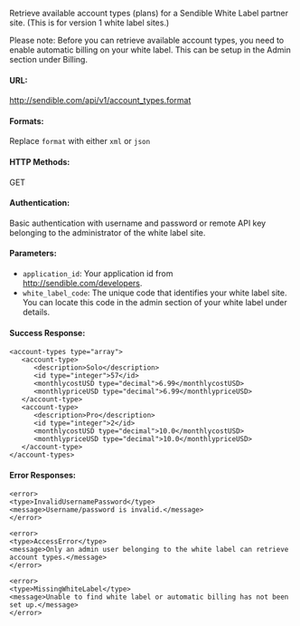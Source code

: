 Retrieve available account types (plans) for a Sendible White Label partner site. (This is for version 1 white label sites.)

Please note: Before you can retrieve available account types, you need to enable automatic billing on your white label. This can be setup in the Admin section under Billing.

#### URL: ####
http://sendible.com/api/v1/account_types.format

#### Formats: ####
Replace `format` with either `xml` or `json`

#### HTTP Methods: ####
GET

#### Authentication: ####
Basic authentication with username and password or remote API key belonging to the administrator of the white label site.

#### Parameters: ####
  * `application_id`: Your application id from http://sendible.com/developers.
  * `white_label_code`: The unique code that identifies your white label site. You can locate this code in the admin section of your white label under details.


#### Success Response: ####
```
<account-types type="array">
   <account-type>
      <description>Solo</description>
      <id type="integer">57</id>
      <monthlycostUSD type="decimal">6.99</monthlycostUSD>
      <monthlypriceUSD type="decimal">6.99</monthlypriceUSD>
   </account-type>
   <account-type>
      <description>Pro</description>
      <id type="integer">2</id>
      <monthlycostUSD type="decimal">10.0</monthlycostUSD>
      <monthlypriceUSD type="decimal">10.0</monthlypriceUSD>
   </account-type>
</account-types>
```

#### Error Responses: ####
```
<error>
<type>InvalidUsernamePassword</type>
<message>Username/password is invalid.</message>
</error>
```

```
<error>
<type>AccessError</type>
<message>Only an admin user belonging to the white label can retrieve account types.</message>
</error>
```


```
<error>
<type>MissingWhiteLabel</type>
<message>Unable to find white label or automatic billing has not been set up.</message>
</error>
```